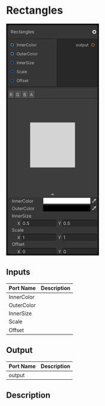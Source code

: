 # Rectangles
![Mixture.RectanglesNode](../../images/Mixture.RectanglesNode.png)
## Inputs
Port Name | Description
--- | ---
InnerColor | 
OuterColor | 
InnerSize | 
Scale | 
Offset | 

## Output
Port Name | Description
--- | ---
output | 

## Description

